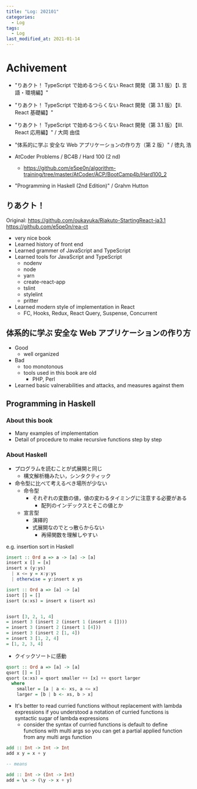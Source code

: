 ```yaml
---
title: "Log: 202101"
categories:
  - Log
tags:
  - Log
last_modified_at: 2021-01-14
---
```


# Achivement

- "りあクト！ TypeScript で始めるつらくない React 開発（第 3.1 版）【I. 言語・環境編】"
- "りあクト！ TypeScript で始めるつらくない React 開発（第 3.1 版）【II. React 基礎編】"
- "りあクト！ TypeScript で始めるつらくない React 開発（第 3.1 版）【III. React 応用編】" / 大岡 由佳
- "体系的に学ぶ 安全な Web アプリケーションの作り方（第 2 版）" / 徳丸 浩

- AtCoder Problems / BC4B / Hard 100 (2 nd)  
  - https://github.com/e5pe0n/algorithm-training/tree/master/AtCoder/ACP/BootCamp4b/Hard100_2

- "Programming in Haskell (2nd Edition)" / Grahm Hutton

## りあクト！

Original: https://github.com/oukayuka/Riakuto-StartingReact-ja3.1  
https://github.com/e5pe0n/rea-ct

- very nice book
- Learned history of front end 
- Learned grammer of JavaScript and TypeScript
- Learned tools for JavaScript and TypeScript
  - nodenv
  - node
  - yarn
  - create-react-app
  - tslint
  - stylelint
  - pritter
- Learned modern style of implementation in React
  - FC, Hooks, Redux, React Query, Suspense, Concurrent


## 体系的に学ぶ 安全な Web アプリケーションの作り方

- Good
  - well organized
- Bad
  - too monotonous
  - tools used in this book are old
    - PHP, Perl
- Learned basic valnerabilities and attacks, and measures against them

## Programming in Haskell

### About this book

- Many examples of implementation
- Detail of procedure to make recursive functions step by step

### About Haskell
- プログラムを読むことが式展開と同じ
  - 構文解析機みたい，シンタクティック
- 命令型に比べて考えるべき場所が少ない
  - 命令型
    - それぞれの変数の値，値の変わるタイミングに注意する必要がある
      - 配列のインデックスとそこの値とか
  - 宣言型
    - 演繹的
    - 式展開なのでとっ散らからない
      - 再帰関数を理解しやすい

e.g. insertion sort in Haskell

```hs
insert :: Ord a => a -> [a] -> [a]
insert x [] = [x]
insert x (y:ys)
  | x <= y = x:y:ys
  | otherwise = y:insert x ys

isort :: Ord a => [a] -> [a]
isort [] = []
isort (x:xs) = insert x (isort xs)


isort [3, 2, 1, 4]
= insert 3 (insert 2 (insert 1 (insert 4 [])))
= insert 3 (insert 2 (insert 1 [4]))
= insert 3 (insert 2 [1, 4])
= insert 3 [1, 2, 4]
= [1, 2, 3, 4]
```

- クイックソートに感動

```hs
qsort :: Ord a => [a] -> [a]
qsort [] = []
qsort (x:xs) = qsort smaller ++ [x] ++ qsort larger
  where 
    smaller = [a | a <- xs, a <= x]
    larger = [b | b <- xs, b > x]
```

- It's better to read curried functions without replacement with lambda expressions if you understood a notation of curried functions is syntactic sugar of lambda expressions
  - consider the syntax of curried functions is default to define functions with multi args so you can get a partial applied function from any multi args function

```hs
add :: Int -> Int -> Int
add x y = x + y

-- means

add :: Int -> (Int -> Int)
add = \x -> (\y -> x + y)
```

